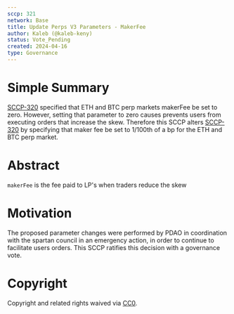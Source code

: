 ```yaml
---
sccp: 321
network: Base
title: Update Perps V3 Parameters - MakerFee
author: Kaleb (@kaleb-keny)
status: Vote_Pending
created: 2024-04-16
type: Governance
---
```


# Simple Summary

[SCCP-320](https://sips.synthetix.io/sccp/sccp-320/) specified that ETH and BTC perp markets makerFee be set to zero. However, setting that parameter to zero causes prevents users from executing orders that increase the skew. Therefore this SCCP alters [SCCP-320](https://sips.synthetix.io/sccp/sccp-320/) by specifying that maker fee be set to 1/100th of a bp for the ETH and BTC perp market.

# Abstract

`makerFee` is the fee paid to LP's when traders reduce the skew

# Motivation

The proposed parameter changes were performed by PDAO in coordination with the spartan council in an emergency action, in order to continue to facilitate users orders. This SCCP ratifies this decision with a governance vote.

# Copyright

Copyright and related rights waived via [CC0](https://creativecommons.org/publicdomain/zero/1.0/).


